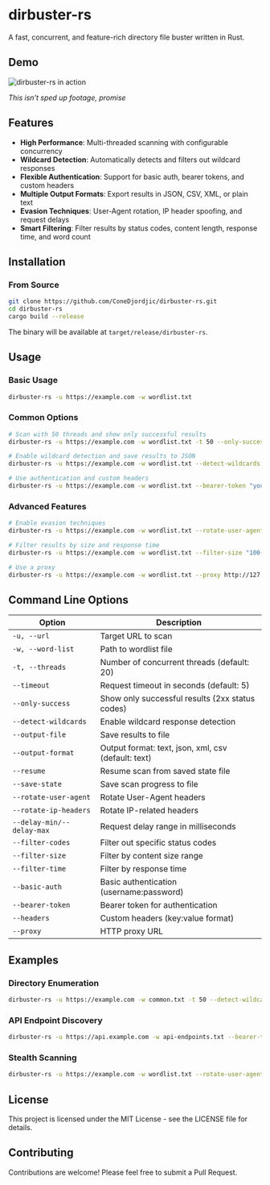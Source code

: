 # dirbuster-rs

A fast, concurrent, and feature-rich directory file buster written in Rust.

## Demo

![dirbuster-rs in action](demo.gif)

_This isn't sped up footage, promise_

## Features

- **High Performance**: Multi-threaded scanning with configurable concurrency
- **Wildcard Detection**: Automatically detects and filters out wildcard responses
- **Flexible Authentication**: Support for basic auth, bearer tokens, and custom headers
- **Multiple Output Formats**: Export results in JSON, CSV, XML, or plain text
- **Evasion Techniques**: User-Agent rotation, IP header spoofing, and request delays
- **Smart Filtering**: Filter results by status codes, content length, response time, and word count

## Installation

### From Source

```bash
git clone https://github.com/ConeDjordjic/dirbuster-rs.git
cd dirbuster-rs
cargo build --release
```

The binary will be available at `target/release/dirbuster-rs`.

## Usage

### Basic Usage

```bash
dirbuster-rs -u https://example.com -w wordlist.txt
```

### Common Options

```bash
# Scan with 50 threads and show only successful results
dirbuster-rs -u https://example.com -w wordlist.txt -t 50 --only-success

# Enable wildcard detection and save results to JSON
dirbuster-rs -u https://example.com -w wordlist.txt --detect-wildcards --output-file results.json --output-format json

# Use authentication and custom headers
dirbuster-rs -u https://example.com -w wordlist.txt --bearer-token "your-token" --headers "X-Custom-Header:value"
```

### Advanced Features

```bash
# Enable evasion techniques
dirbuster-rs -u https://example.com -w wordlist.txt --rotate-user-agent --rotate-ip-headers --delay-min 100 --delay-max 500

# Filter results by size and response time
dirbuster-rs -u https://example.com -w wordlist.txt --filter-size "100-5000" --filter-time 2000

# Use a proxy
dirbuster-rs -u https://example.com -w wordlist.txt --proxy http://127.0.0.1:8080
```

## Command Line Options

| Option                    | Description                                         |
| ------------------------- | --------------------------------------------------- |
| `-u, --url`               | Target URL to scan                                  |
| `-w, --word-list`         | Path to wordlist file                               |
| `-t, --threads`           | Number of concurrent threads (default: 20)          |
| `--timeout`               | Request timeout in seconds (default: 5)             |
| `--only-success`          | Show only successful results (2xx status codes)     |
| `--detect-wildcards`      | Enable wildcard response detection                  |
| `--output-file`           | Save results to file                                |
| `--output-format`         | Output format: text, json, xml, csv (default: text) |
| `--resume`                | Resume scan from saved state file                   |
| `--save-state`            | Save scan progress to file                          |
| `--rotate-user-agent`     | Rotate User-Agent headers                           |
| `--rotate-ip-headers`     | Rotate IP-related headers                           |
| `--delay-min/--delay-max` | Request delay range in milliseconds                 |
| `--filter-codes`          | Filter out specific status codes                    |
| `--filter-size`           | Filter by content size range                        |
| `--filter-time`           | Filter by response time                             |
| `--basic-auth`            | Basic authentication (username:password)            |
| `--bearer-token`          | Bearer token for authentication                     |
| `--headers`               | Custom headers (key:value format)                   |
| `--proxy`                 | HTTP proxy URL                                      |

## Examples

### Directory Enumeration

```bash
dirbuster-rs -u https://example.com -w common.txt -t 50 --detect-wildcards --only-success
```

### API Endpoint Discovery

```bash
dirbuster-rs -u https://api.example.com -w api-endpoints.txt --bearer-token "your-api-token" --headers "Content-Type:application/json"
```

### Stealth Scanning

```bash
dirbuster-rs -u https://example.com -w wordlist.txt --rotate-user-agent --rotate-ip-headers --delay-min 500 --delay-max 1500
```

## License

This project is licensed under the MIT License - see the LICENSE file for details.

## Contributing

Contributions are welcome! Please feel free to submit a Pull Request.
